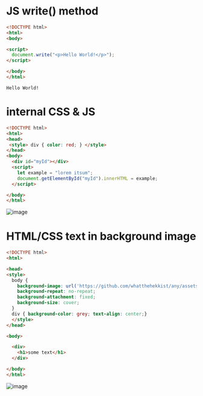 # JS write() method
```html
<!DOCTYPE html>
<html>
<body>

<script>
  document.write("<p>Hello World!</p>");
</script>

</body>
</html>
```
```
Hello World!
```

# internal CSS & JS
```html
<!DOCTYPE html>
<html>
<head>
 <style> div { color: red; } </style>
</head>
<body>
  <div id="myId"></div>
  <script>
    let example = "lorem itsum";
    document.getElementById("myId").innerHTML = example;
  </script>

</body>
</html>
```
![image](https://github.com/whatthehekkist/any/assets/131659910/2353b279-0ef5-4838-9f3d-28f261502eed)


# HTML/CSS text in background image 
```html
<!DOCTYPE html>
<html>

<head>
<style>
  body {
    background-image: url('https://github.com/whatthehekkist/any/assets/131659910/8efae30b-4f52-436a-b952-5510328bdf6c');
    background-repeat: no-repeat;
    background-attachment: fixed;
    background-size: cover;
  }
  div { background-color: grey; text-align: center;}
  </style>
</head>

<body>

  <div>
    <h1>some text</h1>
  </div>

</body>
</html>
```
![image](https://github.com/whatthehekkist/any/assets/131659910/df2448aa-7266-42ed-bf2c-fbef582ee287)
